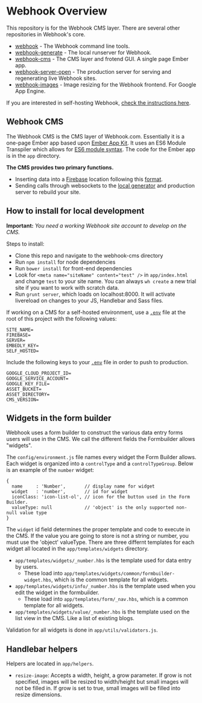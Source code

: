 # Webhook Overview

This repository is for the Webhook CMS layer. There are several other repositories in Webhook's core.

* [webhook](https://github.com/webhook/webhook) - The Webhook command line tools.
* [webhook-generate](https://github.com/webhook/webhook-generate) - The local runserver for Webhook.
* [webhook-cms](https://github.com/webhook/webhook-cms) - The CMS layer and frotend GUI. A single page Ember app.
* [webhook-server-open](https://github.com/webhook/webhook-server-open) - The production server for serving and regenerating live Webhook sites.
* [webhook-images](https://github.com/webhook/webhook-images) - Image resizing for the Webhook frontend. For Google App Engine.

If you are interested in self-hosting Webhook, [check the instructions here](http://www.webhook.com/docs/self-host-webhook/).

## Webhook CMS

The Webhook CMS is the CMS layer of Webhook.com. Essentially it is a one-page Ember app based upon [Ember App Kit][1]. It uses an ES6 Module Transpiler which allows for [ES6 module syntax][2]. The code for the Ember app is in the `app` directory.

**The CMS provides two primary functions.**

* Inserting data into a [Firebase][3] location following this [format][4].
* Sending calls through websockets to the [local generator][5] and production server to rebuild your site.

## How to install for local development

**Important:** *You need a working Webhook site account to develop on the CMS.*

Steps to install:

* Clone this repo and navigate to the webhook-cms directory
* Run `npm install` for node dependencies
* Run `bower install` for front-end dependencies
* Look for `<meta name="siteName" content="test" />` in `app/index.html` and change `test` to your site name. You can always `wh create` a new trial site if you want to work with scratch data.
* Run `grunt server`, which loads on localhost:8000. It will activate livereload on changes to your JS, Handlebar and Sass files.

If working on a CMS for a self-hosted environment, use a [`.env`][dotenv] file at the root of this project with the following values:

```
SITE_NAME=
FIREBASE=
SERVER=
EMBEDLY_KEY=
SELF_HOSTED=
```

Include the following keys to your [`.env`][dotenv] file in order to push to production.

```
GOOGLE_CLOUD_PROJECT_ID=
GOOGLE_SERVICE_ACCOUNT=
GOOGLE_KEY_FILE=
ASSET_BUCKET=
ASSET_DIRECTORY=
CMS_VERSION=
```


## Widgets in the form builder

Webhook uses a form builder to construct the various data entry forms users will use in the CMS. We call the different fields the Formbuilder allows "widgets".

The `config/environment.js` file names every widget the Form Builder allows. Each widget is organized into a `controlType` and a `controlTypeGroup`. Below is an example of the `number` widget:

```
{
  name     : 'Number',       // display name for widget
  widget   : 'number',       // id for widget
  iconClass: 'icon-list-ol', // icon for the button used in the Form Builder.
  valueType: null            // 'object' is the only supported non-null value type
}
```

The `widget` id field determines the proper template and code to execute in the CMS. If the value you are going to store is not a string or number, you must use the 'object' valueType. There are three differnt templates for each widget all located in the `app/templates/widgets` directory.

* `app/templates/widgets/_number.hbs` is the template used for data entry by users.
  * These load into `app/templates/widgets/common/formbuilder-widget.hbs`, which is the common template for all widgets.
* `app/templates/widgets/info/_number.hbs` is the template used when you edit the widget in the formbuilder.
  * These load into `app/templates/form/_nav.hbs`, which is a common template for all widgets.
* `app/templates/widgets/value/_number.hbs` is the template used on the list view in the CMS. Like a list of existing blogs.

Validation for all widgets is done in `app/utils/validators.js`.

## Handlebar helpers

Helpers are located in `app/helpers`.

* `resize-image`: Accepts a width, height, a grow parameter. If grow is not specified, images will be resized to width/height but small images will not be filled in. If grow is set to true, small images will be filled into resize dimensions.

[1]: https://github.com/stefanpenner/ember-app-kit
[2]: http://wiki.ecmascript.org/doku.php?id=harmony:modules#quick_examples
[3]: http://www.firebase.com
[4]: http://www.webhook.com/docs/importing-custom-data/
[5]: https://github.com/webhook/webhook-generate
[dotenv]:http://github.com/motdotla/dotenv.git